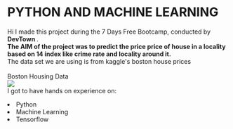 # PYTHON AND MACHINE LEARNING
Hi I made this project during the 7 Days Free Bootcamp, conducted by <b> DevTown
</b>.
<br><b>The AIM of the project was to predict the price price of house in a locality based on 14 index
like crime rate and locality around it.</b></br>
The data set we are using is from kaggle's boston house prices
<a href="https://www.kaggle.com/datasets/vikrishnan/boston-house-prices"></a>
<br><br>Boston Housing Data<br>
<a href="https://www.youtube.com/playlist?list=PL7zl8TDRnbulNEA-59W7wWgCWE8LEOD6h"> <img src="https://github.com/ShapeAI/PYTHON-AND-DATA-ANALYTICS/blob/main/machine%20learning.png"> </a>
<br>I got to have hands on experience on:
<li>Python
<li>Machine Learning
<li>Tensorflow
